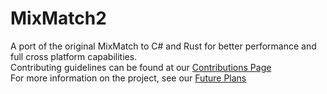 # MixMatch2
A port of the original MixMatch to C# and Rust for better performance and full cross platform capabilities. <br>
Contributing guidelines can be found at our [Contributions Page](/docs/contributing.md)<br>
For more information on the project, see our [Future Plans](/docs/planning.md)

